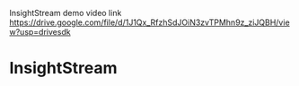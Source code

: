 InsightStream demo video link https://drive.google.com/file/d/1J1Qx_RfzhSdJOiN3zvTPMhn9z_ziJQBH/view?usp=drivesdk
# InsightStream
